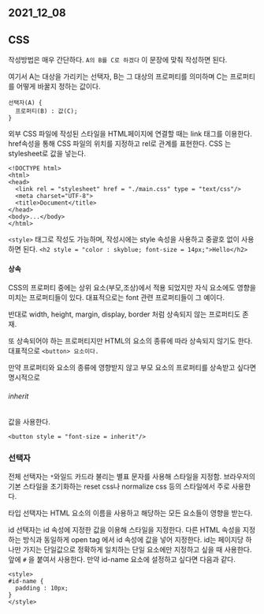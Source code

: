 ## 2021_12_08 

<h2> CSS </h2> 

작성방법은 매우 간단하다. `A의 B를 C로 하겠다` 이 문장에 맞춰 작성하면 된다.

여기서 A는 대상을 가리키는 선택자, B는 그 대상의 프로퍼티를 의미하며 C는 프로퍼티를 어떻게 바꿀지 정하는 값이다.

~~~
선택자(A) {
  프로퍼티(B) : 값(C);
}
~~~


외부 CSS 파일에 작성된 스타일을 HTML페이지에 연결할 때는 link 태그를 이용한다. href속성을 통해 CSS 파일의 위치를 지정하고 rel로 관계를 표현한다. CSS 는 stylesheet로 값을 넣는다.

~~~
<!DOCTYPE html>
<html>
<head>
  <link rel = "stylesheet" href = "./main.css" type = "text/css"/> 
  <meta charset="UTF-8">
  <title>Document</title>
</head>
<body>...</body>
</html>
~~~


`<style>` 태그로 작성도 가능하며, 작성시에는 style 속성을 사용하고 중괄호 없이 사용하면 된다. `<h2 style = "color : skyblue; font-size = 14px;">Hello</h2>`


<h4> 상속 </h4>

CSS의 프로퍼티 중에는 상위 요소(부모,조상)에서 적용 되었지만 자식 요소에도 영향을 미치는 프로퍼티들이 있다. 대표적으로는 font 관련 프로퍼티들이 그 예이다.

반대로 width, height, margin, display, border 처럼 상속되지 않는 프로퍼티도 존재.

또 상속되어야 하는 프로퍼티지만 HTML의 요소의 종류에 따라 상속되지 않기도 한다. 대표적으로 `<button> 요소이다.`

만약 프로퍼티와 요소의 종류에 영향받지 않고 부모 요소의 프로퍼티를 상속받고 싶다면 명시적으로 <h6>inherit</h6> 값을 사용한다.

`<button style = "font-size = inherit"/>`


<h3> 선택자 </h3> 

전체 선택자는 `*`와일드 카드라 불리는 별표 문자를 사용해 스타일을 지정함. 브라우저의 기본 스타일을 초기화하는 reset css나 normalize css 등의 스타일에서 주로 사용한다.

타입 선택자는 HTML 요소의 이름을 사용하고 해당하는 모든 요소들이 영향을 받는다. 

id 선택자는 id 속성에 지정한 값을 이용해 스타일을 지정한다. 다른 HTML 속성을 지정하는 방식과 동일하게 open tag 에서 id 속성에 값을 넣어 지정한다. id는 페이지당 하나만 가지는 단일값으로 정확하게 일치하는 단일 요소에만 지정하고 싶을 때 사용한다. 앞에 `#` 을 붙여서 사용한다. 만약 id-name 요소에 설정하고 싶다면 다음과 같다.


~~~
<style>
#id-name {
  padding : 10px;
}
</style>
~~~